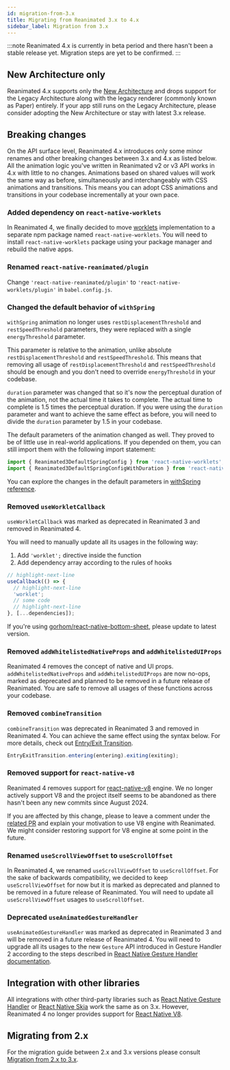 ```yaml
---
id: migration-from-3.x
title: Migrating from Reanimated 3.x to 4.x
sidebar_label: Migration from 3.x
---
```


:::note
Reanimated 4.x is currently in beta period and there hasn't been a stable release yet. Migration steps are yet to be confirmed.
:::

## New Architecture only

Reanimated 4.x supports only the [New Architecture](https://reactnative.dev/architecture/landing-page) and drops support for the Legacy Architecture along with the legacy renderer (commonly known as Paper) entirely. If your app still runs on the Legacy Architecture, please consider adopting the New Architecture or stay with latest 3.x release.

## Breaking changes

On the API surface level, Reanimated 4.x introduces only some minor renames and other breaking changes between 3.x and 4.x as listed below. All the animation logic you've written in Reanimated v2 or v3 API works in 4.x with little to no changes. Animations based on shared values will work the same way as before, simultaneously and interchangeably with CSS animations and transitions. This means you can adopt CSS animations and transitions in your codebase incrementally at your own pace.

### Added dependency on `react-native-worklets`

In Reanimated 4, we finally decided to move [worklets](/docs/next/fundamentals/glossary#worklet) implementation to a separate npm package named `react-native-worklets`. You will need to install `react-native-worklets` package using your package manager and rebuild the native apps.

### Renamed `react-native-reanimated/plugin`

Change `'react-native-reanimated/plugin'` to `'react-native-worklets/plugin'` in `babel.config.js`.

### Changed the default behavior of `withSpring`

`withSpring` animation no longer uses `restDisplacementThreshold` and `restSpeedThreshold` parameters, they were replaced with a single `energyThreshold` parameter.

This parameter is relative to the animation, unlike absolute `restDisplacementThreshold` and `restSpeedThreshold`. This means that removing all usage of `restDisplacementThreshold` and `restSpeedThreshold` should be enough and you don't need to override `energyThreshold` in your codebase.

`duration` parameter was changed that so it's now the perceptual duration of the animation, not the actual time it takes to complete. The actual time to complete is 1.5 times the perceptual duration. If you were using the `duration` parameter and want to achieve the same effect as before, you will need to divide the `duration` parameter by 1.5 in your codebase.

The default parameters of the animation changed as well. They proved to be of little use in real-world applications. If you depended on them, you can still import them with the following import statement:

```js
import { Reanimated3DefaultSpringConfig } from 'react-native-worklets'; // For physics based defaults.
import { Reanimated3DefaultSpringConfigWithDuration } from 'react-native-worklets'; // For duration based defaults.
```

You can explore the changes in the default parameters in [withSpring reference](/docs/next/animation/withSpring).

### Removed `useWorkletCallback`

`useWorkletCallback` was marked as deprecated in Reanimated 3 and removed in Reanimated 4.

You will need to manually update all its usages in the following way:

1. Add `'worklet';` directive inside the function
2. Add dependency array according to the rules of hooks

```jsx
// highlight-next-line
useCallback(() => {
  // highlight-next-line
  'worklet';
  // some code
  // highlight-next-line
}, [...dependencies]);
```

If you're using [gorhom/react-native-bottom-sheet](https://github.com/gorhom/react-native-bottom-sheet), please update to latest version.

### Removed `addWhitelistedNativeProps` and `addWhitelistedUIProps`

Reanimated 4 removes the concept of native and UI props. `addWhitelistedNativeProps` and `addWhitelistedUIProps` are now no-ops, marked as deprecated and planned to be removed in a future release of Reanimated. You are safe to remove all usages of these functions across your codebase.

### Removed `combineTransition`

`combineTransition` was deprecated in Reanimated 3 and removed in Reanimated 4. You can achieve the same effect using the syntax below. For more details, check out [Entry/Exit Transition](/docs/layout-animations/layout-transitions/#entryexit-transition).

```js
EntryExitTransition.entering(entering).exiting(exiting);
```

### Removed support for `react-native-v8`

Reanimated 4 removes support for [react-native-v8](https://github.com/Kudo/react-native-v8) engine. We no longer actively support V8 and the project itself seems to be abandoned as there hasn't been any new commits since August 2024.

If you are affected by this change, please to leave a comment under the [related PR](https://github.com/software-mansion/react-native-reanimated/pull/7650) and explain your motivation to use V8 engine with Reanimated. We might consider restoring support for V8 engine at some point in the future.

### Renamed `useScrollViewOffset` to `useScrollOffset`

In Reanimated 4, we renamed `useScrollViewOffset` to `useScrollOffset`. For the sake of backwards compatibility, we decided to keep `useScrollViewOffset` for now but it is marked as deprecated and planned to be removed in a future release of Reanimated. You will need to update all `useScrollViewOffset` usages to `useScrollOffset`.

### Deprecated `useAnimatedGestureHandler`

`useAnimatedGestureHandler` was marked as deprecated in Reanimated 3 and will be removed in a future release of Reanimated 4. You will need to upgrade all its usages to the new `Gesture` API introduced in Gesture Handler 2 according to the steps described in [React Native Gesture Handler documentation](https://docs.swmansion.com/react-native-gesture-handler/docs/guides/upgrading-to-2).

<!-- TODO -->

## Integration with other libraries

All integrations with other third-party libraries such as [React Native Gesture Handler](https://docs.swmansion.com/react-native-gesture-handler/docs/) or [React Native Skia](https://shopify.github.io/react-native-skia/) work the same as on 3.x. However, Reanimated 4 no longer provides support for [React Native V8](https://github.com/Kudo/react-native-v8/issues).

## Migrating from 2.x

For the migration guide between 2.x and 3.x versions please consult [Migration from 2.x to 3.x](/docs/guides/migration-from-2.x.md).
